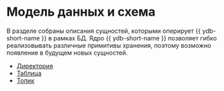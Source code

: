 # Модель данных и схема

В разделе собраны описания сущностей, которыми оперирует {{ ydb-short-name }} в рамках БД. Ядро {{ ydb-short-name }} позволяет гибко реализовывать различные примитивы хранения, поэтому возможно появление в будущем новых сущностей.

* [Директория](../dir.md)
* [Таблица](../table.md)
* [Топик](../../topic.md)
